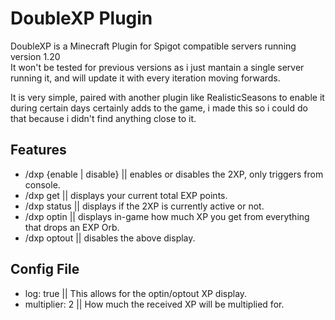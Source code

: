 # DoubleXP Plugin
DoubleXP is a Minecraft Plugin for Spigot compatible servers running version 1.20     
It won't be tested for previous versions as i just mantain a single server running it, and will update it
with every iteration moving forwards.

It is very simple, paired with another plugin like RealisticSeasons to enable it during certain days
certainly adds to the game, i made this so i could do that because i didn't find anything close to it.

## Features

- /dxp {enable | disable}   || enables or disables the 2XP, only triggers from console.
- /dxp get || displays your current total EXP points.
- /dxp status || displays if the 2XP is currently active or not.
- /dxp optin || displays in-game how much XP you get from everything that drops an EXP Orb.
- /dxp optout || disables the above display.

## Config File

- log: true   || This allows for the optin/optout XP display.
- multiplier: 2 || How much the received XP will be multiplied for.

